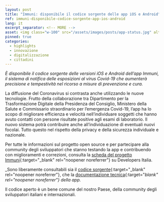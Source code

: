 ```yaml
---
layout: post
title: "Immuni: disponibile il codice sorgente delle app iOS e Android"
ref: immuni-disponibile-codice-sorgente-app-ios-android
lang: it
excerpt_separator: <!-- MORE -->
asset: <img class="w-100" src="/assets/images/posts/app-status.jpg" alt="Immuni disponibile il codice sorgente"/>
pinned: true
categories:
  - highlights
  - innovazione
  - digitalizzazione
  - cittadini
---
```


_È disponibile il codice sorgente delle versioni iOS e Android dell’app Immuni, il sistema di notifica delle esposizioni al virus Covid-19 che aumenterà precisione e tempestività nel ricorso a misure di prevenzione e cura._

<!-- MORE -->

La diffusione del Coronavirus si contrasta anche utilizzando le nuove tecnologie. Frutto della collaborazione tra Dipartimento per la Trasformazione Digitale della Presidenza del Consiglio, Ministero della Salute e Commissario straordinario per l’emergenza Covid-19, l’app ha lo scopo di migliorare efficienza e velocità nell’individuare soggetti che hanno avuto contatti con persone risultate positive agli esami di laboratorio. Il nuovo sistema potrà contribuire anche all’individuazione di eventuali nuovi focolai. Tutto questo nel rispetto della privacy e della sicurezza individuale e nazionale.


Per tutte le informazioni sul progetto open source e per partecipare alla community degli sviluppatori che stanno testando la app e contribuendo con miglioramenti e correzioni, consulta la [scheda del progetto Immuni](https://developers.italia.it/it/software/pcm-immuni-app-immuni){:target="_blank" rel="noopener noreferrer"} su Developers Italia.


_Sono liberamente consultabili sia il [codice sorgente](https://github.com/immuni-app/immuni){:target="_blank" rel="noopener noreferrer"}, che la [documentazione tecnica](https://github.com/immuni-app/immuni-documentation){:target="_blank" rel="noopener noreferrer"} della app._


Il codice aperto è un bene comune del nostro Paese, della community degli sviluppatori italiani e internazionali.

